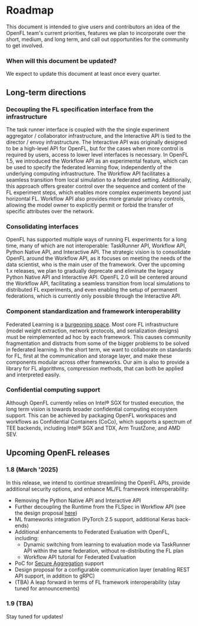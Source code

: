 # Roadmap

This document is intended to give users and contributors an idea of the OpenFL team's current priorities, features we plan to incorporate over the short, medium, and long term, and call out opportunities for the community to get involved.

### When will this document be updated?
We expect to update this document at least once every quarter.

## Long-term directions

### Decoupling the FL specification interface from the infrastructure
The task runner interface is coupled with the the single experiment aggregator / collaborator infrastructure, and the Interactive API is tied to the director / envoy infrastructure. 
The Interactive API was originally designed to be a high-level API for OpenFL, but for the cases when more control is required by users, access to lower level interfaces is necessary.
In OpenFL 1.5, we introduced the Workflow API as an experimental feature, which can be used to specify the federated learning flow, independently of the underlying computing infrastructure. The Workflow API facilitates a seamless transition from local simulation to a federated setting. Additionally, this approach offers greater control over the sequence and content of the FL experiment steps, which enables more complex experiments beyond just horizontal FL. Workflow API also provides more granular privacy controls, allowing the model owner to explicitly permit or forbid the transfer of specific attributes over the network.

### Consolidating interfaces
OpenFL has supported multiple ways of running FL experiments for a long time, many of which are not interoperable: TaskRunner API, Workflow API, Python Native API, and Interactive API. The strategic vision is to consolidate OpenFL around the Workflow API, as it focuses on meeting the needs of the data scientist, who is the main user of the framework. Over the upcoming 1.x releases, we plan to gradually deprecate and eliminate the legacy Python Native API and Interactive API. OpenFL 2.0 will be centered around the Workflow API, facilitating a seamless transition from local simulations to distributed FL experiments, and even enabling the setup of permanent federations, which is currently only possible through the Interactive API.

### Component standardization and framework interoperability

Federated Learning is a [burgeoning space](https://github.com/weimingwill/awesome-federated-learning#frameworks).
Most core FL infrastructure (model weight extraction, network protocols, and serialization designs) must be reimplemented ad hoc by each framework. 
This causes community fragmentation and distracts from some of the bigger problems to be solved in federated learning. In the short term, we want to collaborate on standards for FL, first at the communication and storage layer, and make these components modular across other frameworks. Our aim is also to provide a library for FL algorithms, compression methods, that can both be applied and interpreted easily.

### Confidential computing support
Although OpenFL currently relies on Intel® SGX for trusted execution, the long term vision is towards broader confidential computing ecosystem support. This can be achieved by packaging OpenFL workspaces and workflows as Confidential Containers (CoCo), which supports a spectrum of TEE backends, including Intel® SGX and TDX, Arm TrustZone, and AMD SEV.

## Upcoming OpenFL releases

### 1.8 (March '2025)
In this release, we intend to continue streamlining the OpenFL APIs, provide additional security options, and enhance ML/FL framework interoperability:
- Removing the Python Native API and Interactive API
- Further decoupling the Runtime from the FLSpec in Workflow API (see the design proposal [here](https://github.com/securefederatedai/openfl/discussions/1317))
- ML frameworks integration (PyTorch 2.5 support, additional Keras back-ends)
- Additional enhancements to Federated Evaluation with OpenFL, including:
  * Dynamic switching from learning to evaluation mode via TaskRunner API within the same federation, without re-distributing the FL plan
  * Workflow API tutorial for Federated Evaluation
- PoC for [Secure Aggregation](https://eprint.iacr.org/2017/281.pdf) support
- Design proposal for a configurable communication layer (enabling REST API support, in addition to gRPC)
- (TBA) A leap forward in terms of FL framework interoperability (stay tuned for announcements)

### 1.9 (TBA)
Stay tuned for updates!